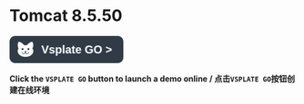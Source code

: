 # Tomcat 8.5.50

<a href="https://www.vsplate.com/?docker-compose=https://github.com/vsplate/dcenvs/tomcat/8.5.50"><img alt="VSPLATE GO" src="https://raw.githubusercontent.com/vsplate/images/master/vsgo_btn.png" width="200px"></a>

**Click the `VSPLATE GO` button to launch a demo online / 点击`VSPLATE GO`按钮创建在线环境**